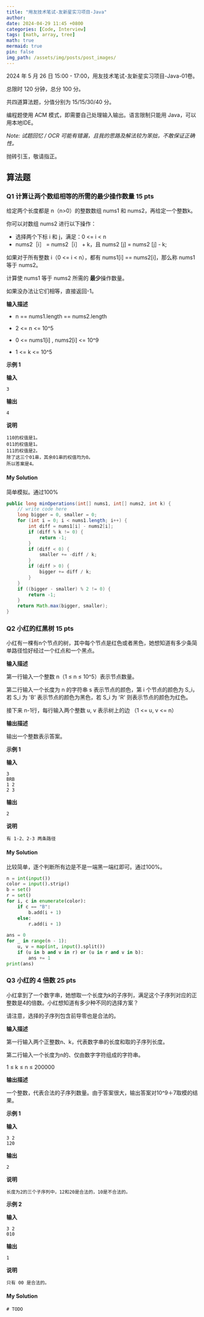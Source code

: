 ```yaml
---
title: "用友技术笔试-友新星实习项目-Java"
author: 
date: 2024-04-29 11:45 +0800
categories: [Code, Interview]
tags: [math, array, tree]
math: true
mermaid: true
pin: false
img_path: /assets/img/posts/post_images/
---
```




2024 年 5 月 26 日 15:00 - 17:00，用友技术笔试-友新星实习项目-Java-01卷。



总限时 120 分钟，总分 100 分。



共四道算法题，分值分别为 15/15/30/40 分。



编程题使用 ACM 模式，即需要自己处理输入输出。语言限制只能用 Java，可以用本地IDE。



*Note: 试题回忆 / OCR 可能有错漏，且我的思路及解法较为笨拙，不敢保证正确性。*



抛砖引玉，敬请指正。



## 算法题

### Q1 计算让两个数组相等的所需的最少操作数量 15 pts

给定两个长度都是 n（n>0）的整数数组 nums1 和 nums2，再给定一个整数k。

你可以对数组 nums2 进行以下操作：

- 选择两个下标 i 和 j，满足：0 <= i < n
- nums2［i］ = nums2［i］ + k，且 nums2 [j] = nums2 [j] - k;

如果对于所有整数 i（0 <= i < n），都有 nums1[i] == nums2[i]，那么称 nums1 等于 nums2。

计算使 nums1 等于 nums2 所需的 **最少**操作数量。

如果没办法让它们相等，直接返回-1。

**输入描述**

- n == nums1.length == nums2.length

- 2 <= n <= 10^5

- 0 <= nums1[i] , nums2[i] <= 10^9

- 1 <= k <= 10^5



**示例 1**

**输入**

```
3
```

**输出**

```
4
```

**说明**

```
110的权值是1。
011的权值是1。
111的权值是2。
除了这三个01串，其余01串的权值均为0。
所以答案是4。
```



#### My Solution

简单模拟。通过100%

```java
public long minOperations(int[] nums1, int[] nums2, int k) {
    // write code here
    long bigger = 0, smaller = 0;
    for (int i = 0; i < nums1.length; i++) {
        int diff = nums1[i] - nums2[i];
        if (diff % k != 0) {
            return -1;
        }
        if (diff < 0) {
            smaller += -diff / k;
        }
        if (diff > 0) {
            bigger += diff / k;
        }
    }
    if ((bigger - smaller) % 2 != 0) {
        return -1;
    }
    return Math.max(bigger, smaller);
}
```

#### 

### Q2 小红的红黑树 15 pts

小红有一棵有n个节点的树，其中每个节点是红色或者黑色，她想知道有多少条简单路径恰好经过一个红点和一个黑点。

**输入描述**

第一行输入一个整数 n（1 ≤ n ≤ 10^5）表示节点数量。

第二行输入一个长度为 n 的字符串 s 表示节点的颜色，第 i 个节点的颜色为 S_i，若 S_i 为 'B’ 表示节点的颜色为黑色，若 S_i 为 'R' 则表示节点的颜色为红色。

接下来 n-1行，每行输入两个整数 u, v 表示树上的边 （1 <= u, v <= n）

**输出描述**

输出一个整数表示答案。

**示例 1**

**输入**

```
3
BRB
1 2
2 3
```

**输出**

```
2
```

**说明**

```
有 1-2、2-3 两条路径
```

#### My Solution

比较简单，逐个判断所有边是不是一端黑一端红即可。通过100%。

```python
n = int(input())
color = input().strip()
b = set()
r = set()
for i, c in enumerate(color):
    if c == "B":
        b.add(i + 1)
    else:
        r.add(i + 1)
        
ans = 0
for _ in range(n - 1):
    u, v = map(int, input().split())
    if (u in b and v in r) or (u in r and v in b):
        ans += 1
print(ans)
```



### Q3 小红的 4 倍数 25 pts

小红拿到了一个数字串，她想取一个长度为k的子序列，满足这个子序列对应的正整数是4的倍数。小红想知道有多少种不同的选择方案？

请注意，选择的子序列包含前导零也是合法的。

**输入描述**

第一行输入两个正整数n、k，代表数字串的长度和取的子序列长度。

第二行输入一个长度为n的、仅由数字字符组成的字符串。

1 ≤ k ≤ n ≤ 200000

**输出描述**

一个整数，代表合法的子序列数量。由于答案很大，输出答案对10^9＋7取模的结果。

**示例 1**

**输入**

```
3 2
120
```

**输出**

```
2
```

**说明**

```
长度为2的三个子序列中，12和20是合法的，10是不合法的。
```

**示例 2**

**输入**

```
3 2
010
```

**输出**

```
1
```

**说明**

```
只有 00 是合法的。
```



#### My Solution



```java
# TODO
```

